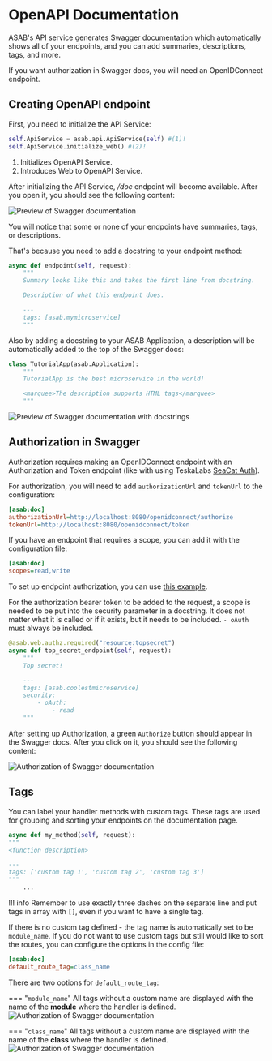 # OpenAPI Documentation

ASAB's API service generates [Swagger documentation](https://swagger.io/specification) which automatically
shows all of your endpoints, and you can add summaries, descriptions, tags, and more.

If you want authorization in Swagger docs, you will need an OpenIDConnect endpoint.

## Creating OpenAPI endpoint

First, you need to initialize the API Service:

``` python
self.ApiService = asab.api.ApiService(self) #(1)!
self.ApiService.initialize_web() #(2)!
```

1. Initializes OpenAPI Service.
2. Introduces Web to OpenAPI Service.

After initializing the API Service, */doc* endpoint will become available. After you open it, you should see the following content:

![Preview of Swagger documentation](/images/rest-api-docs/1-preview.png)

You will notice that some or none of your endpoints have summaries, tags, or descriptions.

That's because you need to add a docstring to your endpoint method:

``` python
async def endpoint(self, request):
	"""
	Summary looks like this and takes the first line from docstring.

	Description of what this endpoint does.

	---
	tags: [asab.mymicroservice]
	"""
```


Also by adding a docstring to your ASAB Application, a description will
be automatically added to the top of the Swagger docs:

``` python
class TutorialApp(asab.Application):
	"""
	TutorialApp is the best microservice in the world!

	<marquee>The description supports HTML tags</marquee>
	"""
```
![Preview of Swagger documentation with docstrings](/images/rest-api-docs/2-preview-with-docs.png)

## Authorization in Swagger

Authorization requires making an OpenIDConnect endpoint with an Authorization and Token endpoint
(like with using TeskaLabs [SeaCat Auth](https://github.com/TeskaLabs/seacat-auth)).

For authorization, you will need to add `authorizationUrl`
and `tokenUrl` to the configuration:

``` ini
[asab:doc]
authorizationUrl=http://localhost:8080/openidconnect/authorize
tokenUrl=http://localhost:8080/openidconnect/token
```

If you have an endpoint that requires a scope, you can add it with the
configuration file:

``` ini
[asab:doc]
scopes=read,write
```

To set up endpoint authorization, you can use [this example](/examples/web-authz-userinfo).

For the authorization bearer token to be added to the request, a scope is needed to be put into the security parameter in a docstring.
It does not matter what it is called or if it exists, but it needs to be included.
`- oAuth` must always be included.

``` python
@asab.web.authz.required("resource:topsecret")
async def top_secret_endpoint(self, request):
	"""
	Top secret!

	---
	tags: [asab.coolestmicroservice]
	security:
		- oAuth:
			- read
	"""
```

After setting up Authorization, a green `Authorize` button should appear in the Swagger docs. After you click on it, you should see the following content:

![Authorization of Swagger documentation](/images/rest-api-docs/3-authorization.png)


## Tags

You can label your handler methods with custom tags.
These tags are used for grouping and sorting your endpoints on the documentation page.

``` python
async def my_method(self, request):
"""
<function description>

---
tags: ['custom tag 1', 'custom tag 2', 'custom tag 3']
"""
	...
```

!!! info
	Remember to use exactly three dashes on the separate line and put tags in array with `[]`, even if you want to have a single tag.


If there is no custom tag defined - the tag name is automatically set to
be `module_name`. If you do not want to use custom tags but
still would like to sort the routes, you can configure the options in
the config file:

``` ini
[asab:doc]
default_route_tag=class_name
```

There are two options for `default_route_tag`:

=== "`module_name`"
	All tags without a custom name are displayed with the name of the **module** where the handler is defined.
	![Authorization of Swagger documentation](/images/rest-api-docs/4-module.png)

=== "`class_name`"
	All tags without a custom name are displayed with the name of the **class** where the handler is defined.
	![Authorization of Swagger documentation](/images/rest-api-docs/5-class.png)
